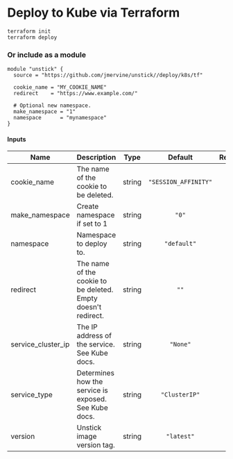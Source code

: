 # Deploy to Kube via Terraform

```
terraform init
terraform deploy
```

### Or include as a module

```
module "unstick" {
  source = "https://github.com/jmervine/unstick//deploy/k8s/tf"

  cookie_name = "MY_COOKIE_NAME"
  redirect    = "https://www.example.com/"

  # Optional new namespace.
  make_namespace = "1"
  namespace      = "mynamespace"
}
```

#### Inputs

| Name | Description | Type | Default | Required |
|------|-------------|:----:|:-----:|:-----:|
| cookie\_name | The name of the cookie to be deleted. | string | `"SESSION_AFFINITY"` | no |
| make\_namespace | Create namespace if set to 1 | string | `"0"` | no |
| namespace | Namespace to deploy to. | string | `"default"` | no |
| redirect | The name of the cookie to be deleted. Empty doesn't redirect. | string | `""` | no |
| service\_cluster\_ip | The IP address of the service. See Kube docs. | string | `"None"` | no |
| service\_type | Determines how the service is exposed. See Kube docs. | string | `"ClusterIP"` | no |
| version | Unstick image version tag. | string | `"latest"` | no |

